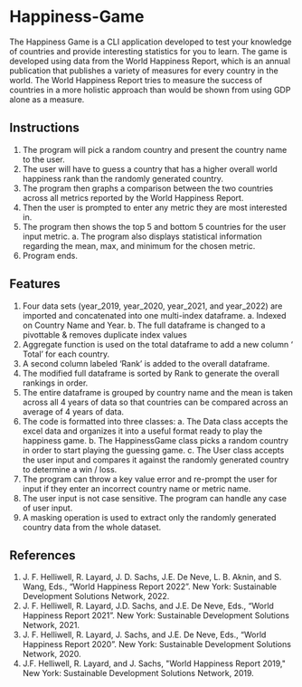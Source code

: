 # Happiness-Game
The Happiness Game is a CLI application developed to test your knowledge of countries and provide interesting statistics for you to learn. The game is developed using data from the World Happiness Report, which is an annual publication that publishes a variety of measures for every country in the world. The World Happiness Report tries to measure the success of countries in a more holistic approach than would be shown from using GDP alone as a measure.

## Instructions
1. The program will pick a random country and present the country name to the user.
2. The user will have to guess a country that has a higher overall world happiness rank than the randomly generated country.
3. The program then graphs a comparison between the two countries across all metrics reported by the World Happiness Report.
4. Then the user is prompted to enter any metric they are most interested in.
5. The program then shows the top 5 and bottom 5 countries for the user input metric.
  a. The program also displays statistical information regarding the mean, max, and minimum for the chosen metric.
6. Program ends.

## Features
1. Four data sets (year_2019, year_2020, year_2021, and year_2022) are imported and concatenated into one multi-index dataframe.
  a. Indexed on Country Name and Year.
  b. The full dataframe is changed to a pivottable & removes duplicate index values
2. Aggregate function is used on the total dataframe to add a new column ‘ Total’ for each country.
3. A second column labeled ‘Rank’ is added to the overall dataframe.
4. The modified full dataframe is sorted by Rank to generate the overall rankings in order.
5. The entire dataframe is grouped by country name and the mean is taken across all 4 years of data so that countries can be compared across an average of 4 years of data.
6. The code is formatted into three classes:
  a. The Data class accepts the excel data and organizes it into a useful format ready to play the happiness game.
  b. The HappinessGame class picks a random country in order to start playing the guessing game.
  c. The User class accepts the user input and compares it against the randomly generated country to determine a win / loss.
7. The program can throw a key value error and re-prompt the user for input if they enter an incorrect country name or metric name.
8. The user input is not case sensitive. The program can handle any case of user input.
9. A masking operation is used to extract only the randomly generated country data from the whole dataset.

## References
1. J. F. Helliwell, R. Layard, J. D. Sachs, J.E. De Neve, L. B. Aknin, and S. Wang, Eds., “World Happiness Report 2022”. New York: Sustainable Development Solutions Network, 2022.
2. J. F. Helliwell, R. Layard, J.D. Sachs, and J.E. De Neve, Eds., “World Happiness Report 2021”. New York: Sustainable Development Solutions Network, 2021.
3. J. F. Helliwell, R. Layard, J. Sachs, and J.E. De Neve, Eds., “World Happiness Report 2020”. New York: Sustainable Development Solutions Network, 2020.
4. J.F. Helliwell, R. Layard, and J. Sachs, "World Happiness Report 2019," New York: Sustainable Development Solutions Network, 2019.
